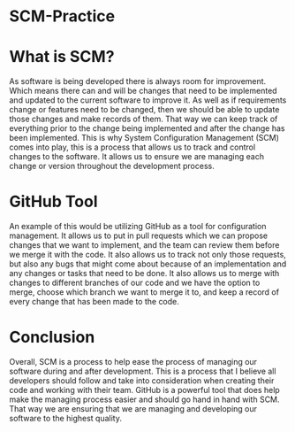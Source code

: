 SCM-Practice
===


What is SCM?
====
As software is being developed there is always room for improvement. Which means there can and will be changes that need to be implemented and updated to the current software to improve it. As well as if requirements change or features need to be changed, then we should be able to update those changes and make records of them. That way we can keep track of everything prior to the change being implemented and after the change has been implemented. This is why System Configuration Management (SCM) comes into play, this is a process that allows us to track and control changes to the software. It allows us to ensure we are managing each change or version throughout the development process.

GitHub Tool
===
An example of this would be utilizing GitHub as a tool for configuration management. It allows us to put in pull requests which we can propose changes that we want to implement, and the team can review them before we merge it with the code. It also allows us to track not only those requests, but also any bugs that might come about because of an implementation and any changes or tasks that need to be done. It also allows us to merge with changes to different branches of our code and we have the option to merge, choose which branch we want to merge it to, and keep a record of every change that has been made to the code. 

Conclusion
===
Overall, SCM is a process to help ease the process of managing our software during and after development. This is a process that I believe all developers should follow and take into consideration when creating their code and working with their team. GitHub is a powerful tool that does help make the managing process easier and should go hand in hand with SCM. That way we are ensuring that we are managing and developing our software to the highest quality. 
